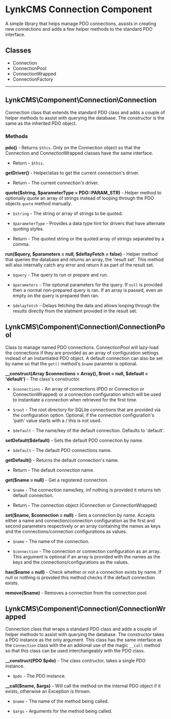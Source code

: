 # LynkCMS Connection Component

A simple library that helps manage PDO connections, assists in creating new connections and adds a few helper methods to the standard PDO interface.

## Classes

* Connection
* ConnectionPool
* ConnectionWrapped
* ConnectionFactory

<hr />

## LynkCMS\Component\Connection\Connection

Connection class that extends the standard PDO class and adds a couple of helper methods to assist with querying the database. The constructor is the same as the inherited PDO object.

### Methods

**pdo()** - Returns `$this`. Only on the Connection object so that the Connection and ConnectionWrapped classes have the same interface.

- Return - `$this`.

**getDriver()** - Helper/alias to get the current connection's driver.

- Return - The current connection's driver.

**quote($string, $parameterType = PDO::PARAM_STR)** - Helper method to optionally quote an array of strings instead of looping through the PDO objects `quote` method manually.

- `$string` - The string or array of strings to be quoted.

- `$parameterType` - Provides a data type hint for drivers that have alternate quoting styles.

- Return - The quoted string or the quoted array of strings separated by a comma.

**run($query, $parameters = null, $deflayFetch = false)** - Helper method that queries the database and returns an array, the 'result set'. This method will also internally catch any error and return it as part of the result set.

- `$query` - The query to run or prepare and run.

- `$parameters` - The optional parameters for the query. If `null` is provided then a normal non-prepared query is ran. If an array is passed, even an empty on the query is prepared then ran.

- `$delayfetch` - Delays fetching the data and allows looping through the results directly from the statment provided in the result set.

## LynkCMS\Component\Connection\ConnectionPool

Class to manage named PDO connections. ConnectionPool will lazy-load the connections if they are provided as an array of configuration settings instead of an instantiated PDO object. A default connection can also be set by name so that the `get()` method's `$name` paramter is optional.

**__construct(Array $connections = Array(), $root = null, $default = 'default')** - The class's constructor.

- `$connections` - An array of connections (PDO or Connection or ConnectionWrapped) or a connection configuration which will be used to instantiate a connection when retrieved for the first time.

- `$root` - The root directory for SQLite connections that are provided via the configuration option. Optional, if the connection configuration's 'path' value starts with a / this is not used.

- `$default` - The name/key of the default connection. Defaults to 'default'.

**setDefault($default)** - Sets the default PDO connection by name.

- `$default` - The default PDO connections name.

**getDefault()** - Returns the default connection's name.

- Return - The default connection name.

**get($name = null)** - Get a registered connection.

- `$name` - The connection name/key, inf nothing is provided it returns teh default connection.

- Return - The connection object (Connection or ConnectionWrapped)

**set($name, $connection = null)** - Sets a connection by name. Accepts either a name and connection/connection configuration as the first and second parameters respectively or an array containing the names as keys and the connections/connection configurations as values.

- `$name` - The name of the connection.

- `$connection` - The connection or connection configuration as an array. This argument is optional if an array is provided with the names as the keys and the connections/configurations as the values.

**has($name = null)** - Check whether or not a connection exists by name. If null or nothing is provided this method checks if the default connection exists.

**remove($name)** - Removes a connection from the connection pool.

## LynkCMS\Component\Connection\ConnectionWrapped

Connection class that wraps a standard PDO class and adds a couple of helper methods to assist with querying the database. The constructor takes a PDO instance as the only argument. This class has the same interface as the `Connection` class with the an addional use of the magic `__call` method so that this class can be used interchangeably with the PDO class.

**__construct(PDO $pdo)** - The class contructor, takes a single PDO instance.

- `$pdo` - The PDO instance.

**__call($name, $args)** - Will call the method on the internal PDO object if it exists, otherwise an Exception is thrown.

- `$name` - The name of the method being called.

- `$args` - Arguments for the method being called.
